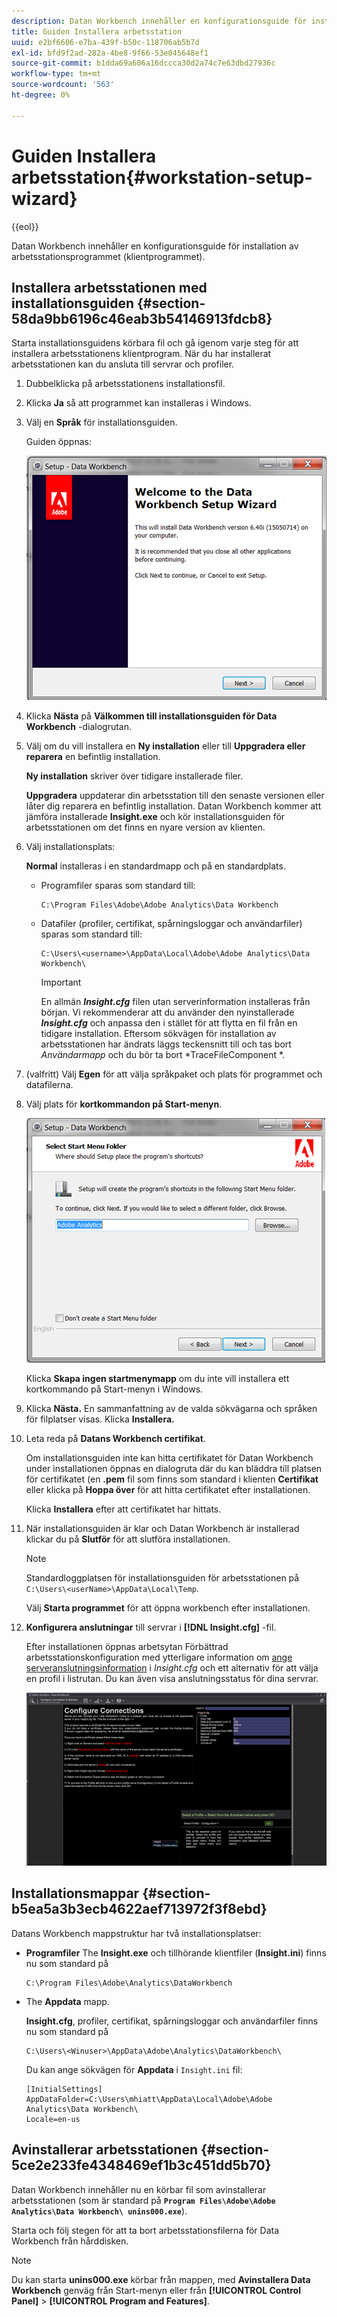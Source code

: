 ```yaml
---
description: Datan Workbench innehåller en konfigurationsguide för installation av arbetsstationsprogrammet (klientprogrammet).
title: Guiden Installera arbetsstation
uuid: e2bf6606-e7ba-439f-b50c-118706ab5b7d
exl-id: bfd9f2ad-282a-4be8-9f66-53e045648ef1
source-git-commit: b1dda69a606a16dccca30d2a74c7e63dbd27936c
workflow-type: tm+mt
source-wordcount: '563'
ht-degree: 0%

---
```


# Guiden Installera arbetsstation{#workstation-setup-wizard}

{{eol}}

Datan Workbench innehåller en konfigurationsguide för installation av arbetsstationsprogrammet (klientprogrammet).

## Installera arbetsstationen med installationsguiden {#section-58da9bb6196c46eab3b54146913fdcb8}

Starta installationsguidens körbara fil och gå igenom varje steg för att installera arbetsstationens klientprogram. När du har installerat arbetsstationen kan du ansluta till servrar och profiler.

1. Dubbelklicka på arbetsstationens installationsfil.
1. Klicka **Ja** så att programmet kan installeras i Windows.
1. Välj en **Språk** för installationsguiden.

   Guiden öppnas:

   ![](assets/6_4_workstation_wizard.png)

1. Klicka **Nästa** på **Välkommen till installationsguiden för Data Workbench** -dialogrutan.

1. Välj om du vill installera en **Ny installation** eller till **Uppgradera eller reparera** en befintlig installation.

   **Ny installation** skriver över tidigare installerade filer.

   **Uppgradera** uppdaterar din arbetsstation till den senaste versionen eller låter dig reparera en befintlig installation. Datan Workbench kommer att jämföra installerade **Insight.exe** och kör installationsguiden för arbetsstationen om det finns en nyare version av klienten.

1. Välj installationsplats:

   **Normal** installeras i en standardmapp och på en standardplats.

   * Programfiler sparas som standard till:

      ```
      C:\Program Files\Adobe\Adobe Analytics\Data Workbench
      ```

   * Datafiler (profiler, certifikat, spårningsloggar och användarfiler) sparas som standard till:

      ```
      C:\Users\<username>\AppData\Local\Adobe\Adobe Analytics\Data Workbench\
      ```

      >[!IMPORTANT]
      >
      >En allmän ***Insight.cfg*** filen utan serverinformation installeras från början. Vi rekommenderar att du använder den nyinstallerade ***Insight.cfg*** och anpassa den i stället för att flytta en fil från en tidigare installation. Eftersom sökvägen för installation av arbetsstationen har ändrats läggs teckensnitt till och tas bort *Användarmapp* och du bör ta bort *TraceFileComponent *.

1. (valfritt) Välj **Egen** för att välja språkpaket och plats för programmet och datafilerna.
1. Välj plats för **kortkommandon på Start-menyn**.

   ![](assets/6_4_workstation_wizard_folder.png)

   Klicka **Skapa ingen startmenymapp** om du inte vill installera ett kortkommando på Start-menyn i Windows.

1. Klicka **Nästa.** En sammanfattning av de valda sökvägarna och språken för filplatser visas. Klicka **Installera.**

1. Leta reda på **Datans Workbench certifikat**.

   Om installationsguiden inte kan hitta certifikatet för Datan Workbench under installationen öppnas en dialogruta där du kan bläddra till platsen för certifikatet (en **.pem** fil som finns som standard i klienten **Certifikat** eller klicka på **Hoppa över** för att hitta certifikatet efter installationen.

   Klicka **Installera** efter att certifikatet har hittats.

1. När installationsguiden är klar och Datan Workbench är installerad klickar du på **Slutför** för att slutföra installationen.

   >[!NOTE]
   >
   >Standardloggplatsen för installationsguiden för arbetsstationen på  `C:\Users\<userName>\AppData\Local\Temp`.

   Välj **Starta programmet** för att öppna workbench efter installationen.

1. **Konfigurera anslutningar** till servrar i **[!DNL Insight.cfg]** -fil.

   Efter installationen öppnas arbetsytan Förbättrad arbetsstationskonfiguration med ytterligare information om [ange serveranslutningsinformation](/help/home/c-get-started/c-insght-config-param.md) i *Insight.cfg* och ett alternativ för att välja en profil i listrutan. Du kan även visa anslutningsstatus för dina servrar.

   ![](assets/6_4_workstation_install_conf_conn.png)

## Installationsmappar {#section-b5ea5a3b3ecb4622aef713972f3f8ebd}

Datans Workbench mappstruktur har två installationsplatser:

* **Programfiler** The **Insight.exe** och tillhörande klientfiler (**Insight.ini**) finns nu som standard på

   ```
   C:\Program Files\Adobe\Analytics\DataWorkbench
   ```

* The **Appdata** mapp.

   **Insight.cfg**, profiler, certifikat, spårningsloggar och användarfiler finns nu som standard på

   ```
   C:\Users\<Winuser>\AppData\Adobe\Analytics\DataWorkbench\ 
   ```

   Du kan ange sökvägen för **Appdata** i `Insight.ini` fil:

   ```
   [InitialSettings] 
   AppDataFolder=C:\Users\mhiatt\AppData\Local\Adobe\Adobe Analytics\Data Workbench\ 
   Locale=en-us
   ```

## Avinstallerar arbetsstationen {#section-5ce2e233fe4348469ef1b3c451dd5b70}

Datan Workbench innehåller nu en körbar fil som avinstallerar arbetsstationen (som är standard på **`Program Files\Adobe\Adobe Analytics\Data Workbench\ unins000.exe`**).

Starta och följ stegen för att ta bort arbetsstationsfilerna för Data Workbench från hårddisken.

>[!NOTE]
>
>Du kan starta **unins000.exe** körbar från mappen, med **Avinstallera Data Workbench** genväg från Start-menyn eller från **[!UICONTROL Control Panel]** > **[!UICONTROL Program and Features]**.
